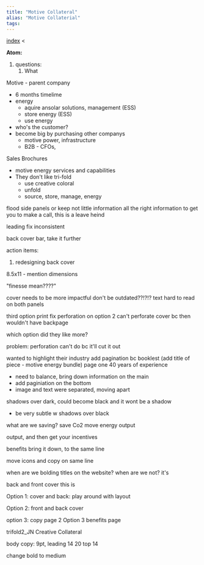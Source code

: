 ```yaml
---
title: "Motive Collateral"
alias: "Motive Collaterial"
tags: 
---
```


[index](/.md) < 

**Atom:** 
1. questions:
	1. What

Motive - parent company
- 6 months timelime
- energy
	- aquire ansolar solutions, management (ESS)
	- store energy (ESS)
	- use energy 
- who's the customer? 
- become big by purchasing other companys
	- motive power, infrastructure
	- B2B - CFOs, 

Sales Brochures 
- motive energy services and capabilities
- They don't like tri-fold
	- use creative coloral 
	- unfold 
	- source, store, manage, energy 


flood side panels or keep 
not little information
all the right information to get you to make a call, this is a leave heind 

leading fix inconsistent

back cover bar, take it further

action items:
1. redesigning back cover 

8.5x11 - mention dimensions

"finesse mean????"

cover needs to be more impactful 
don't be outdated??!?!?
text hard to read on both panels 

third option print
fix perforation on option 2 
can't perforate cover bc then wouldn't have backpage

which option did they like more?

problem:
perforation can't do bc it'll cut it out 

wanted to highlight their industry 
add pagination bc booklest (add title of piece - motive energy bundle)
page one 40 years of experience 

- need to balance, bring down information on the main 
- add paginiation on the bottom
- image and text were separated, moving apart 

shadows over dark, could become black and it wont be a shadow
- be very subtle w shadows over black 

what are we saving? save Co2
move energy output

output, and then get your incentives

benefits bring it down, to the same line

move icons and copy on same line 

when are we bolding titles on the website? when are we not?
it's 

back and front cover 
this is 


Option 1:
cover and back: play around with layout 

Option 2: 
front and back cover 

option 3: copy page 2 
Option 3 benefits page 

trifold2_JN 
Creative Collateral 


body copy: 9pt, leading 14
20 top
14 

change bold to medium
